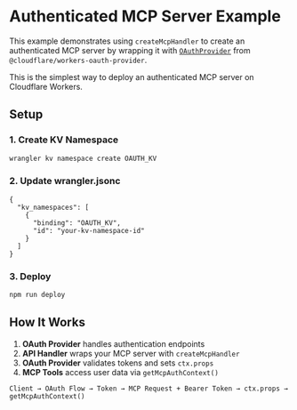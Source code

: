 # Authenticated MCP Server Example

This example demonstrates using `createMcpHandler` to create an authenticated MCP server by wrapping it with [`OAuthProvider`](https://github.com/cloudflare/workers-oauth-provider) from `@cloudflare/workers-oauth-provider`.

This is the simplest way to deploy an authenticated MCP server on Cloudflare Workers.

## Setup

### 1. Create KV Namespace

```bash
wrangler kv namespace create OAUTH_KV
```

### 2. Update wrangler.jsonc

```jsonc
{
  "kv_namespaces": [
    {
      "binding": "OAUTH_KV",
      "id": "your-kv-namespace-id"
    }
  ]
}
```

### 3. Deploy

```bash
npm run deploy
```

## How It Works

1. **OAuth Provider** handles authentication endpoints
2. **API Handler** wraps your MCP server with `createMcpHandler`
3. **OAuth Provider** validates tokens and sets `ctx.props`
4. **MCP Tools** access user data via `getMcpAuthContext()`

```
Client → OAuth Flow → Token → MCP Request + Bearer Token → ctx.props → getMcpAuthContext()
```
